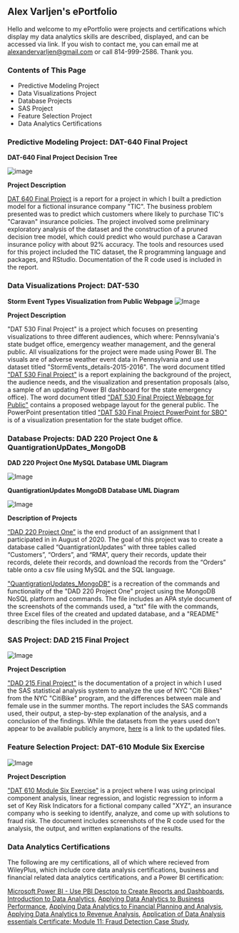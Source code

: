 ## Alex Varljen's ePortfolio

Hello and welcome to my ePortfolio were projects and certifications which display my data analytics skills are described, displayed, and can be accessed via link. If you wish to contact me, you can email me at alexandervarljen@gmail.com or call 814-999-2586. Thank you.

### Contents of This Page

   - Predictive Modeling Project
   - Data Visualizations Project
   - Database Projects
   - SAS Project
   - Feature Selection Project
   - Data Analytics Certifications

### Predictive Modeling Project: DAT-640 Final Project

**DAT-640 Final Project Decision Tree**

![image](https://github.com/alexander-varljen/alexander-varljen.github.io/blob/main/docs/assets/DAT-640%20Decision%20Tree.png?raw=true)



**Project Description**

[DAT 640 Final Project](https://docs.google.com/document/d/1MaaLNNyBRTXur2B3V0e1s8Pz4Rw5QLnk/edit?usp=sharing&ouid=105763848355793464629&rtpof=true&sd=true) is a report for a project in which I built a prediction model for a fictional insurance company "TIC". The business problem presented was to predict which customers where likely to purchase TIC's "Caravan" insurance policies. The project involved some preliminary exploratory analysis of the dataset and the construction of a pruned decision tree model, which could predict who would purchase a Caravan insurance policy with about 92% accuracy. The tools and resources used for this project included the TIC dataset, the R programming language and packages, and RStudio. Documentation of the R code used is included in the report.

### Data Visualizations Project: DAT-530

**Storm Event Types Visualization from Public Webpage**
![Image](https://github.com/alexander-varljen/alexander-varljen.github.io/blob/main/docs/assets/DAT-530%20Storm%20Event%20Types%20Visualization.png?raw=true)

**Project Description**

"DAT 530 Final Project" is a project which focuses on presenting visualizations to three different audiences, which where: Pennsylvania's state budget office, emergency weather management, and the general public. All visualizations for the project were made using Power BI. The visuals are of adverse weather event data in Pennsylvania and use a dataset titled "StormEvents_details-2015-2016". The word document titled ["DAT 530 Final Project"](https://docs.google.com/document/d/1M9AtdhyY8XFOhr57x_KXTQi49rE7znyI/edit?usp=drive_link&ouid=105763848355793464629&rtpof=true&sd=true) is a report explaining the background of the project, the audience needs, and the visualization and presentation proposals (also, a sample of an updating Power BI dashboard for the state emergency office). The word document titled ["DAT 530 Final Project Webpage for Public"](https://docs.google.com/document/d/1Sn0kHfXEoTKZ42QIJts61XkAQ4VuOLCs/edit?usp=drive_link&ouid=105763848355793464629&rtpof=true&sd=true) contains a proposed webpage layout for the general public. The PowerPoint presentation titled ["DAT 530 Final Project PowerPoint for SBO"](https://docs.google.com/document/d/1r0OD_9OLRmNysAlGDiCOVeTzcKG1i4xi/edit?usp=drive_link&ouid=105763848355793464629&rtpof=true&sd=true) is of a visualization presentation for the state budget office.

### Database Projects: DAD 220 Project One & QuantigrationUpDates_MongoDB

**DAD 220 Project One MySQL Database UML Diagram**

![Image](https://github.com/alexander-varljen/alexander-varljen.github.io/blob/main/artifactthreemysqldiagram.png)

**QuantigrationUpdates MongoDB Database UML Diagram**

![Image](https://github.com/alexander-varljen/alexander-varljen.github.io/blob/main/artifactthreemongodbdiagram.png)

**Description of Projects**

[“DAD 220 Project One”](https://docs.google.com/document/d/1CoFVIrW8W55dp7rVdbAJmk7R1G8_UBHw/edit?usp=drive_link&ouid=105763848355793464629&rtpof=true&sd=true) is the end product of an assignment that I participated in in August of 2020. The goal of this project was to create a database called “QuantigrationUpdates” with three tables called “Customers”, “Orders”, and “RMA”, query their records, update their records, delete their records, and download the records from the “Orders” table onto a csv file using MySQL and the SQL language.

["QuantigrationUpdates_MongoDB"](https://drive.google.com/file/d/1_g7TenC9WLaE54hyAG3cTDpikewiYOjs/view?usp=drive_link) is a recreation of the commands and functionality of the "DAD 220 Project One" project using the MongoDB NoSQL platform and commands. The file includes an APA style document of the screenshots of the commands used, a "txt" file with the commands, three Excel files of the created and updated database, and a "README" describing the files included in the project.

### SAS Project: DAD 215 Final Project

![Image](https://github.com/alexander-varljen/alexander-varljen.github.io/blob/main/DAD%20215%20Visualization.png)

**Project Description**

["DAD 215 Final Project"](https://docs.google.com/document/d/16vteX_fJi3EoGVRfYjCMuJ8fL2PNqT44/edit?usp=drive_link&ouid=105763848355793464629&rtpof=true&sd=true) is the documentation of a project in which I used the SAS statistical analysis system to analyze the use of NYC "Citi Bikes" from the NYC "CitiBike" program, and the differences between male and female use in the summer months. The report includes the SAS commands used, their output, a step-by-step explanation of the analysis, and a conclusion of the findings. While the datasets from the years used don't appear to be available publicly anymore, [here](https://s3.amazonaws.com/tripdata/index.html) is a link to the updated files.

### Feature Selection Project: DAT-610 Module Six Exercise

![Image](https://github.com/alexander-varljen/alexander-varljen.github.io/blob/main/docs/assets/DAT-610%20Module%20Six%20Exercise%20Visual.png?raw=true)

**Project Description**

["DAT 610 Module Six Exercise"](https://docs.google.com/document/d/1PH8iGJLJV5LZNxqSB2pwS9qP1F6hgq0M/edit?usp=drive_link&ouid=105763848355793464629&rtpof=true&sd=true) is a project where I was using principal component analysis, linear regression, and logistic regression to inform a set of Key Risk Indicators for a fictional company called "XYZ", an insurance company who is seeking to identify, analyze, and come up with solutions to fraud risk. The document includes screenshots of the R code used for the analysis, the output, and written explanations of the results.

### Data Analytics Certifications

The following are my certifications, all of which where recieved from WileyPlus, which include core data analysis certifications, business and financial related data analytics certifications, and a Power BI certification:

[Microsoft Power BI - Use PBI Desctop to Create Reports and Dashboards](https://drive.google.com/file/d/1i1p6TQz99nJaLw9eTAST3YC40r-RlFcf/view?usp=drive_link),
[Introduction to Data Analytics](https://drive.google.com/file/d/1rwKX6lKTKfK1AXSmEOilkTVTHBMmAjCT/view?usp=drive_link),
[Applying Data Analytics to Business Performance](https://drive.google.com/file/d/1h-4sGf1x58YwjREDVxji95bNkKvz0vVO/view?usp=drive_link),
[Applying Data Analytics to Financial Planning and Analysis](https://drive.google.com/file/d/1A0I-2dHDYjEJwQl8cwKpbwR67CuTtuVL/view?usp=drive_link),
[Applying Data Analytics to Revenue Analysis](https://drive.google.com/file/d/1KMkqQQ7YTVSCWfTjFlmozd0QNMblJ0ux/view?usp=drive_link),
[Application of Data Analysis essentials Certificate: Module 11: Fraud Detection Case Study](https://drive.google.com/file/d/1xsWsWoIRJs9yk8GqLRCICxlAffg9ysL_/view?usp=drive_link),

